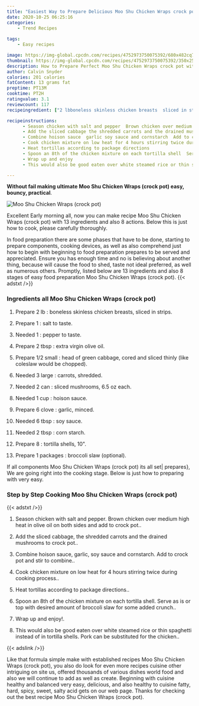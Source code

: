 ```yaml
---
title: "Easiest Way to Prepare Delicious Moo Shu Chicken Wraps crock pot"
date: 2020-10-25 06:25:16
categories:
    - Trend Recipes
    
tags:
    - Easy recipes

image: https://img-global.cpcdn.com/recipes/4752973750075392/680x482cq70/moo-shu-chicken-wraps-crock-pot-recipe-main-photo.jpg
thumbnail: https://img-global.cpcdn.com/recipes/4752973750075392/350x250cq70/moo-shu-chicken-wraps-crock-pot-recipe-main-photo.jpg
description: How to Prepare Perfect Moo Shu Chicken Wraps crock pot with 13 ingredients and 8 stages of easy cooking.
author: Calvin Snyder
calories: 201 calories
fatContent: 13 grams fat
preptime: PT13M
cooktime: PT2H
ratingvalue: 3.1
reviewcount: 117
recipeingredient: ["2 lbboneless skinless chicken breasts  sliced in strips", "1salt to taste", "1pepper to taste", "2 tbspextra virgin olive oil", "1/2 smallhead of green cabbage cored and sliced thinly like coleslaw would be chopped", "3 largecarrots  shredded", "2 cansliced mushrooms 65 oz each", "1 cuphoison sauce", "6 clovegarlic minced", "6 tbspsoy sauce", "2 tbspcorn starch", "8tortilla shells  10", "1 packagesbroccoli slaw optional"]

recipeinstructions: 
      - Season chicken with salt and pepper  Brown chicken over medium high heat in olive oil on both sides and add to crock pot 
      - Add the sliced cabbage the shredded carrots and the drained mushrooms to crock pot 
      - Combine hoison sauce  garlic soy sauce and cornstarch  Add to crock pot and stir to combine 
      - Cook chicken mixture on low heat for 4 hours stirring twice during cooking process 
      - Heat tortillas according to package directions 
      - Spoon an 8th of the chicken mixture on each tortilla shell  Serve as is or top with desired amount of broccoli slaw for some added crunch 
      - Wrap up and enjoy 
      - This would also be good eaten over white steamed rice or thin spaghetti instead of in tortilla shells  Pork can be substituted for the chicken

---
```




**Without fail making ultimate Moo Shu Chicken Wraps (crock pot) easy, bouncy, practical**. 


![Moo Shu Chicken Wraps (crock pot)](https://img-global.cpcdn.com/recipes/4752973750075392/680x482cq70/moo-shu-chicken-wraps-crock-pot-recipe-main-photo.jpg "Moo Shu Chicken Wraps (crock pot)")




Excellent Early morning all, now you can make recipe Moo Shu Chicken Wraps (crock pot) with 13 ingredients and also 8 actions. Below this is just how to cook, please carefully thoroughly.

In food preparation there are some phases that have to be done, starting to prepare components, cooking devices, as well as also comprehend just how to begin with beginning to food preparation prepares to be served and appreciated. Ensure you has enough time and no is believing about another thing, because will cause the food to shed, taste not ideal preferred, as well as numerous others. Promptly, listed below are 13 ingredients and also 8 stages of easy food preparation Moo Shu Chicken Wraps (crock pot).
{{< adstxt />}}

### Ingredients all Moo Shu Chicken Wraps (crock pot)


1. Prepare 2 lb : boneless skinless chicken breasts,  sliced in strips.

1. Prepare 1 : salt to taste.

1. Needed 1 : pepper to taste.

1. Prepare 2 tbsp : extra virgin olive oil.

1. Prepare 1/2 small : head of green cabbage, cored and sliced thinly (like coleslaw would be chopped).

1. Needed 3 large : carrots,  shredded.

1. Needed 2 can : sliced mushrooms, 6.5 oz each.

1. Needed 1 cup : hoison sauce.

1. Prepare 6 clove : garlic, minced.

1. Needed 6 tbsp : soy sauce.

1. Needed 2 tbsp : corn starch.

1. Prepare 8 : tortilla shells,  10&#34;.

1. Prepare 1 packages : broccoli slaw (optional).



If all components Moo Shu Chicken Wraps (crock pot) its all set| prepares}, We are going right into the cooking stage. Below is just how to preparing with very easy.

### Step by Step Cooking Moo Shu Chicken Wraps (crock pot)

{{< adstxt />}}


1. Season chicken with salt and pepper.  Brown chicken over medium high heat in olive oil on both sides and add to crock pot..



1. Add the sliced cabbage, the shredded carrots and the drained mushrooms to crock pot..



1. Combine hoison sauce,  garlic, soy sauce and cornstarch.  Add to crock pot and stir to combine..



1. Cook chicken mixture on low heat for 4 hours stirring twice during cooking process..



1. Heat tortillas according to package directions..



1. Spoon an 8th of the chicken mixture on each tortilla shell.  Serve as is or top with desired amount of broccoli slaw for some added crunch..



1. Wrap up and enjoy!.



1. This would also be good eaten over white steamed rice or thin spaghetti instead of in tortilla shells.  Pork can be substituted for the chicken..





{{< adslink />}}

Like that formula simple make with established recipes Moo Shu Chicken Wraps (crock pot), you also do look for even more recipes cuisine other intriguing on site us, offered thousands of various dishes world food and also we will continue to add as well as create. Beginning with cuisine healthy and balanced very easy, delicious, and also healthy to cuisine fatty, hard, spicy, sweet, salty acid gets on our web page. Thanks for checking out the best recipe Moo Shu Chicken Wraps (crock pot).
